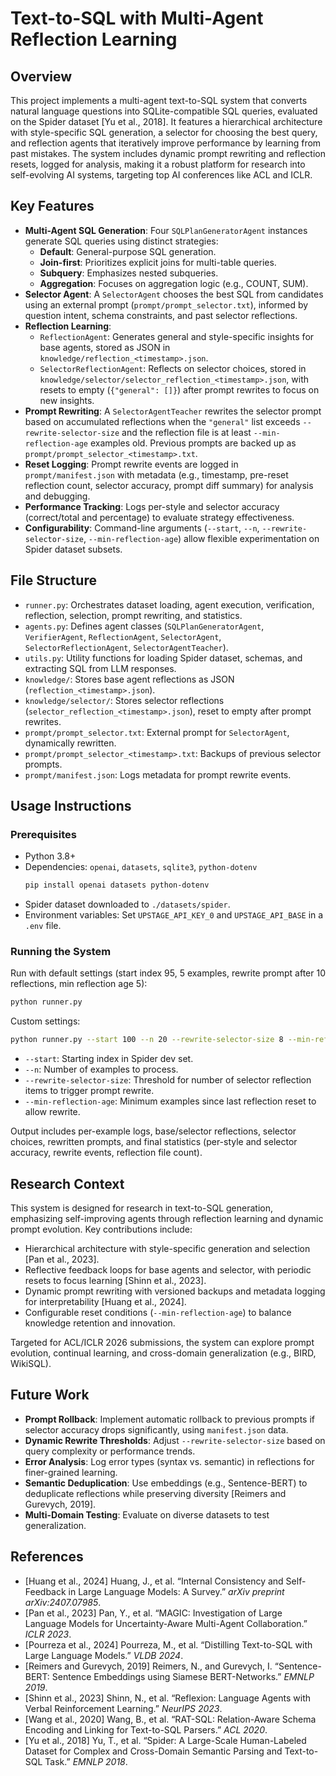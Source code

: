 # Text-to-SQL with Multi-Agent Reflection Learning

## Overview
This project implements a multi-agent text-to-SQL system that converts natural language questions into SQLite-compatible SQL queries, evaluated on the Spider dataset [Yu et al., 2018]. It features a hierarchical architecture with style-specific SQL generation, a selector for choosing the best query, and reflection agents that iteratively improve performance by learning from past mistakes. The system includes dynamic prompt rewriting and reflection resets, logged for analysis, making it a robust platform for research into self-evolving AI systems, targeting top AI conferences like ACL and ICLR.

## Key Features
- **Multi-Agent SQL Generation**: Four `SQLPlanGeneratorAgent` instances generate SQL queries using distinct strategies:
  - **Default**: General-purpose SQL generation.
  - **Join-first**: Prioritizes explicit joins for multi-table queries.
  - **Subquery**: Emphasizes nested subqueries.
  - **Aggregation**: Focuses on aggregation logic (e.g., COUNT, SUM).
- **Selector Agent**: A `SelectorAgent` chooses the best SQL from candidates using an external prompt (`prompt/prompt_selector.txt`), informed by question intent, schema constraints, and past selector reflections.
- **Reflection Learning**:
  - `ReflectionAgent`: Generates general and style-specific insights for base agents, stored as JSON in `knowledge/reflection_<timestamp>.json`.
  - `SelectorReflectionAgent`: Reflects on selector choices, stored in `knowledge/selector/selector_reflection_<timestamp>.json`, with resets to empty (`{"general": []}`) after prompt rewrites to focus on new insights.
- **Prompt Rewriting**: A `SelectorAgentTeacher` rewrites the selector prompt based on accumulated reflections when the `"general"` list exceeds `--rewrite-selector-size` and the reflection file is at least `--min-reflection-age` examples old. Previous prompts are backed up as `prompt/prompt_selector_<timestamp>.txt`.
- **Reset Logging**: Prompt rewrite events are logged in `prompt/manifest.json` with metadata (e.g., timestamp, pre-reset reflection count, selector accuracy, prompt diff summary) for analysis and debugging.
- **Performance Tracking**: Logs per-style and selector accuracy (correct/total and percentage) to evaluate strategy effectiveness.
- **Configurability**: Command-line arguments (`--start`, `--n`, `--rewrite-selector-size`, `--min-reflection-age`) allow flexible experimentation on Spider dataset subsets.

## File Structure
- `runner.py`: Orchestrates dataset loading, agent execution, verification, reflection, selection, prompt rewriting, and statistics.
- `agents.py`: Defines agent classes (`SQLPlanGeneratorAgent`, `VerifierAgent`, `ReflectionAgent`, `SelectorAgent`, `SelectorReflectionAgent`, `SelectorAgentTeacher`).
- `utils.py`: Utility functions for loading Spider dataset, schemas, and extracting SQL from LLM responses.
- `knowledge/`: Stores base agent reflections as JSON (`reflection_<timestamp>.json`).
- `knowledge/selector/`: Stores selector reflections (`selector_reflection_<timestamp>.json`), reset to empty after prompt rewrites.
- `prompt/prompt_selector.txt`: External prompt for `SelectorAgent`, dynamically rewritten.
- `prompt/prompt_selector_<timestamp>.txt`: Backups of previous selector prompts.
- `prompt/manifest.json`: Logs metadata for prompt rewrite events.

## Usage Instructions
### Prerequisites
- Python 3.8+
- Dependencies: `openai`, `datasets`, `sqlite3`, `python-dotenv`
  ```bash
  pip install openai datasets python-dotenv
  ```
- Spider dataset downloaded to `./datasets/spider`.
- Environment variables: Set `UPSTAGE_API_KEY_0` and `UPSTAGE_API_BASE` in a `.env` file.

### Running the System
Run with default settings (start index 95, 5 examples, rewrite prompt after 10 reflections, min reflection age 5):
```bash
python runner.py
```
Custom settings:
```bash
python runner.py --start 100 --n 20 --rewrite-selector-size 8 --min-reflection-age 3
```
- `--start`: Starting index in Spider dev set.
- `--n`: Number of examples to process.
- `--rewrite-selector-size`: Threshold for number of selector reflection items to trigger prompt rewrite.
- `--min-reflection-age`: Minimum examples since last reflection reset to allow rewrite.

Output includes per-example logs, base/selector reflections, selector choices, rewritten prompts, and final statistics (per-style and selector accuracy, rewrite events, reflection file count).

## Research Context
This system is designed for research in text-to-SQL generation, emphasizing self-improving agents through reflection learning and dynamic prompt evolution. Key contributions include:
- Hierarchical architecture with style-specific generation and selection [Pan et al., 2023].
- Reflective feedback loops for base agents and selector, with periodic resets to focus learning [Shinn et al., 2023].
- Dynamic prompt rewriting with versioned backups and metadata logging for interpretability [Huang et al., 2024].
- Configurable reset conditions (`--min-reflection-age`) to balance knowledge retention and innovation.

Targeted for ACL/ICLR 2026 submissions, the system can explore prompt evolution, continual learning, and cross-domain generalization (e.g., BIRD, WikiSQL).

## Future Work
- **Prompt Rollback**: Implement automatic rollback to previous prompts if selector accuracy drops significantly, using `manifest.json` data.
- **Dynamic Rewrite Thresholds**: Adjust `--rewrite-selector-size` based on query complexity or performance trends.
- **Error Analysis**: Log error types (syntax vs. semantic) in reflections for finer-grained learning.
- **Semantic Deduplication**: Use embeddings (e.g., Sentence-BERT) to deduplicate reflections while preserving diversity [Reimers and Gurevych, 2019].
- **Multi-Domain Testing**: Evaluate on diverse datasets to test generalization.

## References
- [Huang et al., 2024] Huang, J., et al. “Internal Consistency and Self-Feedback in Large Language Models: A Survey.” *arXiv preprint arXiv:2407.07985*.
- [Pan et al., 2023] Pan, Y., et al. “MAGIC: Investigation of Large Language Models for Uncertainty-Aware Multi-Agent Collaboration.” *ICLR 2023*.
- [Pourreza et al., 2024] Pourreza, M., et al. “Distilling Text-to-SQL with Large Language Models.” *VLDB 2024*.
- [Reimers and Gurevych, 2019] Reimers, N., and Gurevych, I. “Sentence-BERT: Sentence Embeddings using Siamese BERT-Networks.” *EMNLP 2019*.
- [Shinn et al., 2023] Shinn, N., et al. “Reflexion: Language Agents with Verbal Reinforcement Learning.” *NeurIPS 2023*.
- [Wang et al., 2020] Wang, B., et al. “RAT-SQL: Relation-Aware Schema Encoding and Linking for Text-to-SQL Parsers.” *ACL 2020*.
- [Yu et al., 2018] Yu, T., et al. “Spider: A Large-Scale Human-Labeled Dataset for Complex and Cross-Domain Semantic Parsing and Text-to-SQL Task.” *EMNLP 2018*.
